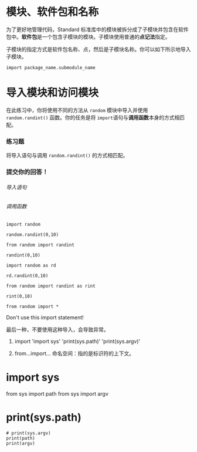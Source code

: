 # 模块、软件包和名称

为了更好地管理代码，Standard 标准库中的模块被拆分成了子模块并包含在软件包中。**软件包**是一个包含子模块的模块。子模块使用普通的**点记法**指定。

子模块的指定方式是软件包名称、点，然后是子模块名称。你可以如下所示地导入子模块。

```
import package_name.submodule_name
```

# 导入模块和访问模块

在此练习中，你将使用不同的方法从 `random` 模块中导入并使用 `random.randint()` 函数。你的任务是将 `import`语句与**调用函数**本身的方式相匹配。

### 练习题

将导入语句与调用 `random.randint()` 的方式相匹配。

### 提交你的回答！

###### 导入语句

###### 调用函数

`import random`

`random.randint(0,10)`


`from random import randint`

`randint(0,10)`



`import random as rd`

`rd.randint(0,10)`



`from random import randint as rint`

`rint(0,10)`



`from random import *`

Don't use this import statement!

最后一种，不要使用这种导入，会导致异常。

1. import
'import sys'
'print(sys.path)'
'print(sys.argv)'

2. from...import...
命名空间：指的是标识符的上下文。
# import sys
from sys import path
from sys import argv

# print(sys.path)
    # print(sys.argv)
    print(path)
    print(argv)

 
